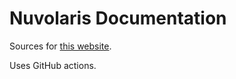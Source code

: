 # Nuvolaris Documentation 

Sources for [this website](https://nuvolaris.github.io).

Uses GitHub actions.
